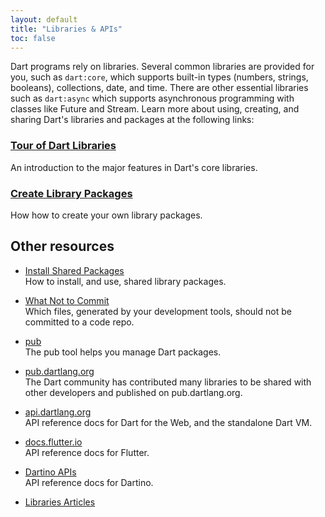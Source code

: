 ```yaml
---
layout: default
title: "Libraries & APIs"
toc: false
---
```


Dart programs rely on libraries.
Several common libraries are provided for you, such as
`dart:core`, which supports built-in types (numbers, strings, booleans),
collections, date, and time. There are other essential libraries
such as `dart:async` which supports asynchronous programming with classes
like Future and Stream.
Learn more about using, creating, and sharing Dart's libraries and packages
at the following links:

<div class="card-grid">
  <div class="card">
    <h3><a href="/guides/libraries/library-tour">Tour of Dart Libraries</a></h3>
    <p>An introduction to the major features in Dart's core libraries.</p>
  </div>

  <div class="card">
    <h3><a href="/guides/libraries/create-library-packages">Create Library Packages</a></h3>
    <p>How how to create your own library packages.</p>
  </div>
</div>

## Other resources

* <a href="/tutorials/libraries/shared-pkgs">Install Shared Packages</a><br>
  How to install, and use, shared library packages.

* <a href="/guides/libraries/private-files">What Not to Commit</a><br>
   Which files, generated by your development tools, should not be committed to a code repo.

* <a href="/tools/pub/">pub</a><br>
  The pub tool helps you manage Dart packages.

* <a href="https://pub.dartlang.org/">pub.dartlang.org</a><br>
  The Dart community has contributed many libraries to be
  shared with other developers and published on pub.dartlang.org.

* <a href="{{site.dart_api}}">api.dartlang.org</a><br>
  API reference docs for Dart for the Web, and the standalone Dart VM.

* <a href="http://docs.flutter.io/">docs.flutter.io</a><br>
  API reference docs for Flutter.

* <a href="https://dartino.github.io/api/">Dartino APIs</a><br>
  API reference docs for Dartino.

* <a href="/articles/libraries">Libraries Articles</a>
